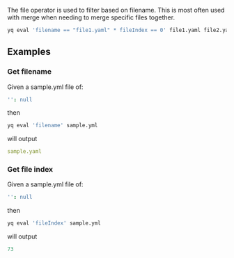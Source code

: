 The file operator is used to filter based on filename. This is most often used with merge when needing to merge specific files together.

```bash
yq eval 'filename == "file1.yaml" * fileIndex == 0' file1.yaml file2.yaml
```
## Examples
### Get filename
Given a sample.yml file of:
```yaml
'': null
```
then
```bash
yq eval 'filename' sample.yml
```
will output
```yaml
sample.yaml
```

### Get file index
Given a sample.yml file of:
```yaml
'': null
```
then
```bash
yq eval 'fileIndex' sample.yml
```
will output
```yaml
73
```


